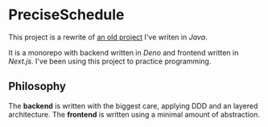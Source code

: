 # PreciseSchedule

This project is a rewrite of
[an old project](https://github.com/Joao-Arthur/CursoTecnico-TCC-PreciseSchedule) I've writen in
_Java_.

It is a monorepo with backend written in _Deno_ and frontend written in _Next.js_. I've been using
this project to practice programming.

## Philosophy

The **backend** is written with the biggest care, applying DDD and an layered architecture. The
**frontend** is written using a minimal amount of abstraction.
